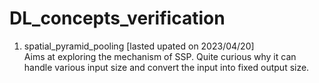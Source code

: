 # DL_concepts_verification

1. spatial_pyramid_pooling [lasted upated on 2023/04/20] <br>
Aims at exploring the mechanism of SSP. Quite curious why it can handle various input size and convert the input into fixed output size. 
